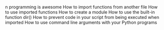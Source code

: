 
n programming is awesome
How to import functions from another file
How to use imported functions
How to create a module
How to use the built-in function dir()
	How to prevent code in your script from being executed when imported
	How to use command line arguments with your Python programs

